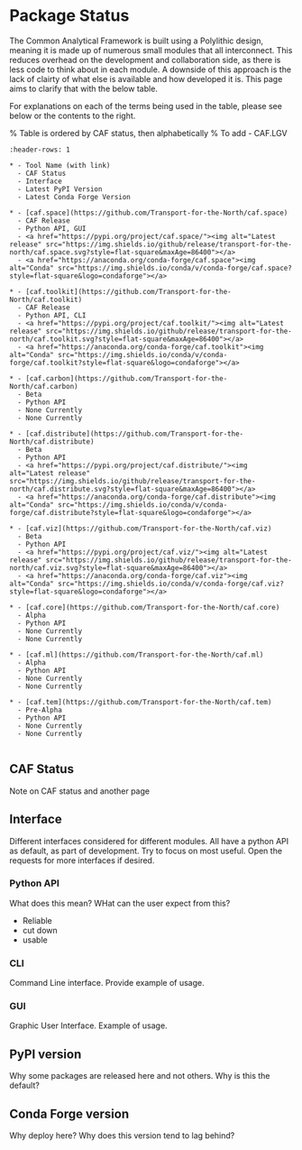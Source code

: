 # Package Status

The Common Analytical Framework is built using a Polylithic design, meaning it is made up of numerous small modules that
all interconnect. This reduces overhead on the development and collaboration side, as there is less code to think about
in each module. A downside of this approach is the lack of clairty of what else is available and how developed it is. 
This page aims to clarify that with the below table. 

For explanations on each of the terms being used in the table, please see below or the contents to the right.

% Table is ordered by CAF status, then alphabetically
% To add - CAF.LGV
```{list-table}
:header-rows: 1

* - Tool Name (with link)
  - CAF Status
  - Interface
  - Latest PyPI Version
  - Latest Conda Forge Version
  
* - [caf.space](https://github.com/Transport-for-the-North/caf.space)
  - CAF Release
  - Python API, GUI
  - <a href="https://pypi.org/project/caf.space/"><img alt="Latest release" src="https://img.shields.io/github/release/transport-for-the-north/caf.space.svg?style=flat-square&maxAge=86400"></a>
  - <a href="https://anaconda.org/conda-forge/caf.space"><img alt="Conda" src="https://img.shields.io/conda/v/conda-forge/caf.space?style=flat-square&logo=condaforge"></a>

* - [caf.toolkit](https://github.com/Transport-for-the-North/caf.toolkit)
  - CAF Release
  - Python API, CLI
  - <a href="https://pypi.org/project/caf.toolkit/"><img alt="Latest release" src="https://img.shields.io/github/release/transport-for-the-north/caf.toolkit.svg?style=flat-square&maxAge=86400"></a>
  - <a href="https://anaconda.org/conda-forge/caf.toolkit"><img alt="Conda" src="https://img.shields.io/conda/v/conda-forge/caf.toolkit?style=flat-square&logo=condaforge"></a>
  
* - [caf.carbon](https://github.com/Transport-for-the-North/caf.carbon)
  - Beta
  - Python API
  - None Currently
  - None Currently
  
* - [caf.distribute](https://github.com/Transport-for-the-North/caf.distribute)
  - Beta
  - Python API
  - <a href="https://pypi.org/project/caf.distribute/"><img alt="Latest release" src="https://img.shields.io/github/release/transport-for-the-north/caf.distribute.svg?style=flat-square&maxAge=86400"></a>
  - <a href="https://anaconda.org/conda-forge/caf.distribute"><img alt="Conda" src="https://img.shields.io/conda/v/conda-forge/caf.distribute?style=flat-square&logo=condaforge"></a>
  
* - [caf.viz](https://github.com/Transport-for-the-North/caf.viz)
  - Beta
  - Python API
  - <a href="https://pypi.org/project/caf.viz/"><img alt="Latest release" src="https://img.shields.io/github/release/transport-for-the-north/caf.viz.svg?style=flat-square&maxAge=86400"></a>
  - <a href="https://anaconda.org/conda-forge/caf.viz"><img alt="Conda" src="https://img.shields.io/conda/v/conda-forge/caf.viz?style=flat-square&logo=condaforge"></a>
  
* - [caf.core](https://github.com/Transport-for-the-North/caf.core)
  - Alpha
  - Python API
  - None Currently
  - None Currently
 
* - [caf.ml](https://github.com/Transport-for-the-North/caf.ml)
  - Alpha
  - Python API
  - None Currently
  - None Currently  
  
* - [caf.tem](https://github.com/Transport-for-the-North/caf.tem)
  - Pre-Alpha
  - Python API
  - None Currently
  - None Currently
  
```

## CAF Status
Note on CAF status and another page

## Interface
Different interfaces considered for different modules.
All have a python API as default, as part of development.
Try to focus on most useful.
Open the requests for more interfaces if desired.

### Python API
What does this mean?
WHat can the user expect from this?
- Reliable
- cut down
- usable

### CLI
Command Line interface. Provide example of usage.

### GUI
Graphic User Interface. Example of usage.

## PyPI version
Why some packages are released here and not others. Why is this the default?

## Conda Forge version
Why deploy here? Why does this version tend to lag behind?
